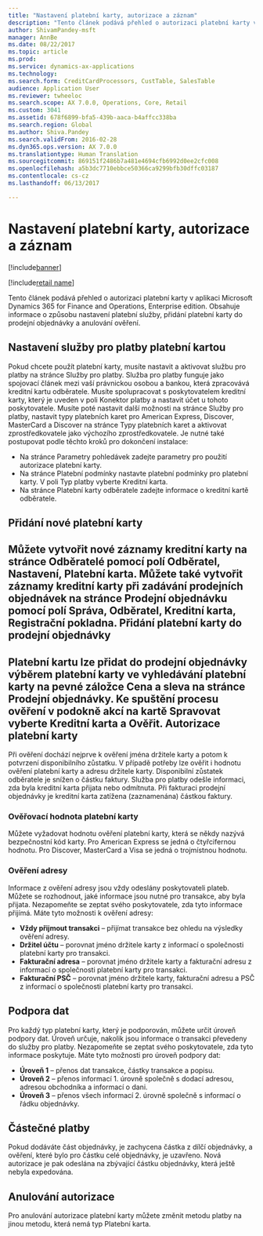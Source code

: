 ```yaml
---
title: "Nastavení platební karty, autorizace a záznam"
description: "Tento článek podává přehled o autorizaci platební karty v aplikaci Microsoft Dynamics 365 for Finance and Operations, Enterprise edition. Obsahuje informace o způsobu nastavení platební služby, přidání platební karty do prodejní objednávky a anulování ověření."
author: ShivamPandey-msft
manager: AnnBe
ms.date: 08/22/2017
ms.topic: article
ms.prod: 
ms.service: dynamics-ax-applications
ms.technology: 
ms.search.form: CreditCardProcessors, CustTable, SalesTable
audience: Application User
ms.reviewer: twheeloc
ms.search.scope: AX 7.0.0, Operations, Core, Retail
ms.custom: 3041
ms.assetid: 678f6899-bfa5-439b-aaca-b4affcc338ba
ms.search.region: Global
ms.author: Shiva.Pandey
ms.search.validFrom: 2016-02-28
ms.dyn365.ops.version: AX 7.0.0
ms.translationtype: Human Translation
ms.sourcegitcommit: 869151f2486b7a481e4694cfb6992d0ee2cfc008
ms.openlocfilehash: a5b3dc7710ebbce50366ca9299bfb30dffc03187
ms.contentlocale: cs-cz
ms.lasthandoff: 06/13/2017

---
```


# <a name="credit-card-setup-authorization-and-capture"></a>Nastavení platební karty, autorizace a záznam

[!include[banner](../includes/banner.md)]

[!include[retail name](../includes/retail-name.md)]


Tento článek podává přehled o autorizaci platební karty v aplikaci Microsoft Dynamics 365 for Finance and Operations, Enterprise edition. Obsahuje informace o způsobu nastavení platební služby, přidání platební karty do prodejní objednávky a anulování ověření.

<a name="setting-up-the-credit-card-payment-service"></a>Nastavení služby pro platby platební kartou
------------------------------------------

Pokud chcete použít platební karty, musíte nastavit a aktivovat službu pro platby na stránce Služby pro platby. Služba pro platby funguje jako spojovací článek mezi vaší právnickou osobou a bankou, která zpracovává kreditní kartu odběratele. Musíte spolupracovat s poskytovatelem kreditní karty, který je uveden v poli Konektor platby a nastavit účet u tohoto poskytovatele. Musíte poté nastavit další možnosti na stránce Služby pro platby, nastavit typy platebních karet pro American Express, Discover, MasterCard a Discover na stránce Typy platebních karet a aktivovat zprostředkovatele jako výchozího zprostředkovatele. Je nutné také postupovat podle těchto kroků pro dokončení instalace:
-   Na stránce Parametry pohledávek zadejte parametry pro použití autorizace platební karty.
-   Na stránce Platební podmínky nastavte platební podmínky pro platební karty. V poli Typ platby vyberte Kreditní karta.
-   Na stránce Platební karty odběratele zadejte informace o kreditní kartě odběratele.

## <a name="adding-a-new-credit-card"></a>Přidání nové platební karty
Můžete vytvořit nové záznamy kreditní karty na stránce Odběratelé pomocí polí Odběratel, Nastavení, Platební karta. Můžete také vytvořit záznamy kreditní karty při zadávání prodejních objednávek na stránce Prodejní objednávku pomocí polí Správa, Odběratel, Kreditní karta, Registrační pokladna.
Přidání platební karty do prodejní objednávky
-------------------------------------

Platební kartu lze přidat do prodejní objednávky výběrem platební karty ve vyhledávání platební karty na pevné záložce Cena a sleva na stránce Prodejní objednávky. Ke spuštění procesu ověření v podokně akcí na kartě Spravovat vyberte Kreditní karta a Ověřit.
Autorizace platební karty
-------------------------

Při ověření dochází nejprve k ověření jména držitele karty a potom k potvrzení disponibilního zůstatku. V případě potřeby lze ověřit i hodnotu ověření platební karty a adresu držitele karty. Disponibilní zůstatek odběratele je snížen o částku faktury. Služba pro platby odešle informaci, zda byla kreditní karta přijata nebo odmítnuta. Při fakturaci prodejní objednávky je kreditní karta zatížena (zaznamenána) částkou faktury.

### <a name="card-verification-value"></a>Ověřovací hodnota platební karty

Můžete vyžadovat hodnotu ověření platební karty, která se někdy nazývá bezpečnostní kód karty. Pro American Express se jedná o čtyřcifernou hodnotu. Pro Discover, MasterCard a Visa se jedná o trojmístnou hodnotu.

### <a name="address-verification"></a>Ověření adresy

Informace z ověření adresy jsou vždy odeslány poskytovateli plateb. Můžete se rozhodnout, jaké informace jsou nutné pro transakce, aby byla přijata. Nezapomeňte se zeptat svého poskytovatele, zda tyto informace přijímá. Máte tyto možnosti k ověření adresy:
-   **Vždy přijmout transakci** – přijímat transakce bez ohledu na výsledky ověření adresy.
-   **Držitel účtu** – porovnat jméno držitele karty z informací o společnosti platební karty pro transakci.
-   **Fakturační adresa** – porovnat jméno držitele karty a fakturační adresu z informací o společnosti platební karty pro transakci.
-   **Fakturační PSČ** – porovnat jméno držitele karty, fakturační adresu a PSČ z informací o společnosti platební karty pro transakci.

## <a name="data-support"></a>Podpora dat
Pro každý typ platební karty, který je podporován, můžete určit úroveň podpory dat. Úroveň určuje, nakolik jsou informace o transakci převedeny do služby pro platby. Nezapomeňte se zeptat svého poskytovatele, zda tyto informace poskytuje. Máte tyto možnosti pro úroveň podpory dat:
-   **Úroveň 1** – přenos dat transakce, částky transakce a popisu.
-   **Úroveň 2** – přenos informací 1. úrovně společně s dodací adresou, adresou obchodníka a informací o dani.
-   **Úroveň 3** – přenos všech informací 2. úrovně společně s informací o řádku objednávky.

## <a name="partial-payments"></a>Částečné platby
Pokud dodáváte část objednávky, je zachycena částka z dílčí objednávky, a ověření, které bylo pro částku celé objednávky, je uzavřeno. Nová autorizace je pak odeslána na zbývající částku objednávky, která ještě nebyla expedována.

## <a name="voiding-an-authorization"></a>Anulování autorizace 
Pro anulování autorizace platební karty můžete změnit metodu platby na jinou metodu, která nemá typ Platební karta.






